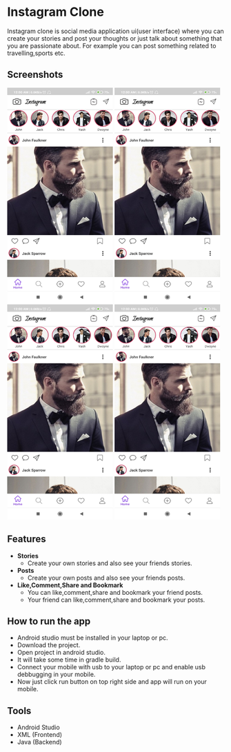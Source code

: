 # Instagram Clone
Instagram clone is social media application ui(user interface) where you can create your stories and post your thoughts or just talk about something that you are passionate about. For example you can post something related to travelling,sports etc.

## Screenshots
<!-- ![](/Images/Instagram_App_Screenshot_1.jpg =250x500) -->
<!-- <img src="/Images/Instagram_App_Screenshot_1.jpg" width="250" height="500"> -->
<p float="center">
  <img src="/Images/Instagram_App_Screenshot_1.jpg" width="245" height="500">
  <img src="/Images/Instagram_App_Screenshot_1.jpg" width="245" height="500">
  <img src="/Images/Instagram_App_Screenshot_1.jpg" width="245" height="500">
  <img src="/Images/Instagram_App_Screenshot_1.jpg" width="245" height="500">
</p>

## Features
- <b>Stories</b>
  - Create your own stories and also see your friends stories.
- <b>Posts</b>
  - Create your own posts and also see your friends posts.
- <b>Like,Comment,Share and Bookmark</b>
  - You can like,comment,share and bookmark your friend posts.
  - Your friend can like,comment,share and bookmark your posts.

## How to run the app
- Android studio must be installed in your laptop or pc.
- Download the project.
- Open project in android studio.
- It will take some time in gradle build.
- Connect your mobile with usb to your laptop or pc and enable usb debbugging in your mobile.
- Now just click run button on top right side and app will run on your mobile.

## Tools
- Android Studio
- XML (Frontend)
- Java (Backend)

